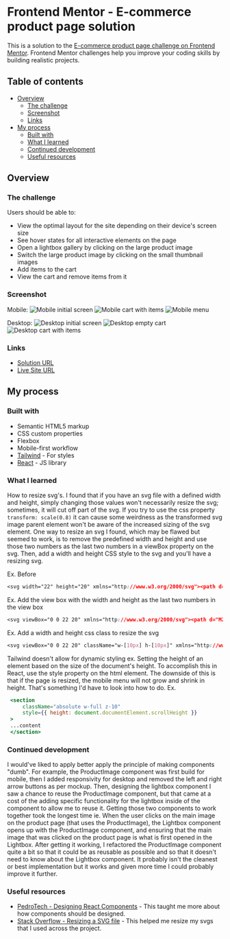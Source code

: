 # Frontend Mentor - E-commerce product page solution

This is a solution to the [E-commerce product page challenge on Frontend Mentor](https://www.frontendmentor.io/challenges/ecommerce-product-page-UPsZ9MJp6). Frontend Mentor challenges help you improve your coding skills by building realistic projects.

## Table of contents

- [Overview](#overview)
  - [The challenge](#the-challenge)
  - [Screenshot](#screenshot)
  - [Links](#links)
- [My process](#my-process)
  - [Built with](#built-with)
  - [What I learned](#what-i-learned)
  - [Continued development](#continued-development)
  - [Useful resources](#useful-resources)

## Overview

### The challenge

Users should be able to:

- View the optimal layout for the site depending on their device's screen size
- See hover states for all interactive elements on the page
- Open a lightbox gallery by clicking on the large product image
- Switch the large product image by clicking on the small thumbnail images
- Add items to the cart
- View the cart and remove items from it

### Screenshot

Mobile:
![Mobile initial screen](/design/completed/mobile-init.png)
![Mobile cart with items](design/completed/mobile-cart-w-items.png)
![Mobile menu](/design/completed/mobile-menu.png)

Desktop:
![Desktop initial screen](/design/completed/desktop-init.png)
![Desktop empty cart](design/completed/desktop-empty-cart.png)
![Desktop cart with items](/design/completed/desktop-cart-w-items.png)

### Links

- [Solution URL](https://github.com/ianwilk20/ecommerce-product-page)
- [Live Site URL](https://ecom-sneaker-app-ianwilk20.netlify.app/)

## My process

### Built with

- Semantic HTML5 markup
- CSS custom properties
- Flexbox
- Mobile-first workflow
- [Tailwind](https://tailwindcss.com/docs) - For styles
- [React](https://reactjs.org/) - JS library

### What I learned

How to resize svg's. I found that if you have an svg file with a defined width and height, simply changing those values won't necessarily resize the svg; sometimes, it will cut off part of the svg. If you try to use the css property `transform: scale(0.8)` it can cause some weirdness as the transformed svg image parent element won't be aware of the increased sizing of the svg element. One way to resize an svg I found, which may be flawed but seemed to work, is to remove the predefined width and height and use those two numbers as the last two numbers in a viewBox property on the svg. Then, add a width and height CSS style to the svg and you'll have a resizing svg.

Ex. Before
```CSS
<svg width="22" height="20" xmlns="http://www.w3.org/2000/svg"><path d="M20.925 3.641H3.863L3.61.816A.896.896 0 0 0 2.717 0H.897a.896.896 0 1 0 0 1.792h1l1.031 11.483c.073.828.52 1.726 1.291 2.336C2.83 17.385 4.099 20 6.359 20c1.875 0 3.197-1.87 2.554-3.642h4.905c-.642 1.77.677 3.642 2.555 3.642a2.72 2.72 0 0 0 2.717-2.717 2.72 2.72 0 0 0-2.717-2.717H6.365c-.681 0-1.274-.41-1.53-1.009l14.321-.842a.896.896 0 0 0 .817-.677l1.821-7.283a.897.897 0 0 0-.87-1.114ZM6.358 18.208a.926.926 0 0 1 0-1.85.926.926 0 0 1 0 1.85Zm10.015 0a.926.926 0 0 1 0-1.85.926.926 0 0 1 0 1.85Zm2.021-7.243-13.8.81-.57-6.341h15.753l-1.383 5.53Z" fill="#69707D" fill-rule="nonzero"/></svg>
```

Ex. Add the view box with the width and height as the last two numbers in the view box
```CSS
<svg viewBox="0 0 22 20" xmlns="http://www.w3.org/2000/svg"><path d="M20.925 3.641H3.863L3.61.816A.896.896 0 0 0 2.717 0H.897a.896.896 0 1 0 0 1.792h1l1.031 11.483c.073.828.52 1.726 1.291 2.336C2.83 17.385 4.099 20 6.359 20c1.875 0 3.197-1.87 2.554-3.642h4.905c-.642 1.77.677 3.642 2.555 3.642a2.72 2.72 0 0 0 2.717-2.717 2.72 2.72 0 0 0-2.717-2.717H6.365c-.681 0-1.274-.41-1.53-1.009l14.321-.842a.896.896 0 0 0 .817-.677l1.821-7.283a.897.897 0 0 0-.87-1.114ZM6.358 18.208a.926.926 0 0 1 0-1.85.926.926 0 0 1 0 1.85Zm10.015 0a.926.926 0 0 1 0-1.85.926.926 0 0 1 0 1.85Zm2.021-7.243-13.8.81-.57-6.341h15.753l-1.383 5.53Z" fill="#69707D" fill-rule="nonzero"/></svg>
```

Ex. Add a width and height css class to resize the svg
```CSS
<svg viewBox="0 0 22 20" className="w-[10px] h-[10px]" xmlns="http://www.w3.org/2000/svg"><path d="M20.925 3.641H3.863L3.61.816A.896.896 0 0 0 2.717 0H.897a.896.896 0 1 0 0 1.792h1l1.031 11.483c.073.828.52 1.726 1.291 2.336C2.83 17.385 4.099 20 6.359 20c1.875 0 3.197-1.87 2.554-3.642h4.905c-.642 1.77.677 3.642 2.555 3.642a2.72 2.72 0 0 0 2.717-2.717 2.72 2.72 0 0 0-2.717-2.717H6.365c-.681 0-1.274-.41-1.53-1.009l14.321-.842a.896.896 0 0 0 .817-.677l1.821-7.283a.897.897 0 0 0-.87-1.114ZM6.358 18.208a.926.926 0 0 1 0-1.85.926.926 0 0 1 0 1.85Zm10.015 0a.926.926 0 0 1 0-1.85.926.926 0 0 1 0 1.85Zm2.021-7.243-13.8.81-.57-6.341h15.753l-1.383 5.53Z" fill="#69707D" fill-rule="nonzero"/></svg>
```

Tailwind doesn't allow for dynamic styling ex. Setting the height of an element based on the size of the document's height. To accomplish this in React, use the style property on the html element. The downside of this is that if the page is resized, the mobile menu will not grow and shrink in height. That's something I'd have to look into how to do.
 Ex. 
 ```jsx
  <section
      className="absolute w-full z-10"
      style={{ height: document.documentElement.scrollHeight }}
  >
  ...content
  </section>
 ```

### Continued development

I would've liked to apply better apply the principle of making components "dumb". For example, the ProductImage component was first build for mobile, then I added responsivity for desktop and removed the left and right arrow buttons as per mockup. Then, designing the lightbox component I saw a chance to reuse the ProductImage component, but that came at a cost of the adding specific functionality for the lightbox inside of the component to allow me to reuse it. Getting those two components to work together took the longest time ie. When the user clicks on the main image on the product page (that uses the ProductImage), the Lightbox component opens up with the ProductImage component, and ensuring that the main image that was clicked on the product page is what is first opened in the Lightbox. After getting it working, I refactored the ProductImage component quite a bit so that it could be as reusable as possible and so that it doesn't need to know about the Lightbox component. It probably isn't the cleanest or best implementation but it works and given more time I could probably improve it further.

### Useful resources

- [PedroTech - Designing React Components](https://www.youtube.com/watch?v=nSF1cVZtBo0) - This taught me more about how components should be designed.
- [Stack Overflow - Resizing a SVG file](https://stackoverflow.com/a/7449498) - This helped me resize my svgs that I used across the project.